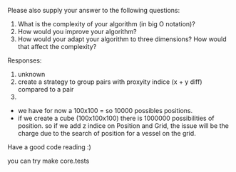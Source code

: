 Please also supply your answer to the following questions:
1. What is the complexity of your algorithm (in big O notation)?
2. How would you improve your algorithm?
3. How would your adapt your algorithm to three dimensions? How would that affect
   the complexity?
   
Responses:

1. unknown
2. create a strategy to group pairs with proxyity indice (x + y diff) compared to a pair
3. 
- we have for now a 100x100 = so 10000 possibles positions.
- if we create a cube (100x100x100) there is 1000000 possibilities of position. so if we add
z indice on Position and Grid, the issue will be the charge due to the search of position for a
  vessel on the grid.

Have a good code reading :)

you can try make core.tests
